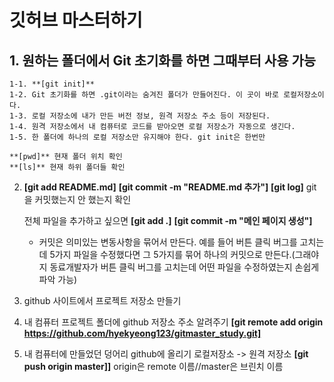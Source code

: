 # 깃허브 마스터하기

## 1. 원하는 폴더에서 Git 초기화를 하면 그때부터 사용 가능

    1-1. **[git init]**
    1-2. Git 초기화를 하면 .git이라는 숨겨진 폴더가 만들어진다. 이 곳이 바로 로컬저장소이다.
    1-3. 로컬 저장소에 내가 만든 버전 정보, 원격 저장소 주소 등이 저장된다.
    1-4. 원격 저장소에서 내 컴퓨터로 코드를 받아오면 로컬 저장소가 자동으로 생긴다.
    1-5. 한 폴더에 하나의 로컬 저장소만 유지해야 한다. git init은 한번만

    **[pwd]** 현재 폴더 위치 확인
    **[ls]** 현재 하위 폴더들 확인

2.  **[git add README.md]**
    **[git commit -m "README.md 추가"]**
    **[git log]** git을 커밋했는지 안 했는지 확인

    전체 파일을 추가하고 싶으면 **[git add .]**
    **[git commit -m "메인 페이지 생성"]**

    -   커밋은 의미있는 변동사항을 묶어서 만든다.
        예를 들어 버튼 클릭 버그를 고치는데 5가지 파일을 수정했다면 그 5가지를 묶어 하나의 커밋으로 만든다.(그래야지 동료개발자가 버튼 클릭 버그를 고치는데 어떤 파일을 수정하였는지 손쉽게 파악 가능)

3.  github 사이트에서 프로젝트 저장소 만들기

4) 내 컴퓨터 프로젝트 폴더에 github 저장소 주소 알려주기
   **[git remote add origin https://github.com/hyekyeong123/gitmaster_study.git]**

5. 내 컴퓨터에 만들었던 덩어리 github에 올리기
   로컬저장소 -> 원격 저장소
   **[git push origin master]]**
   origin은 remote 이름//master은 브린치 이름

